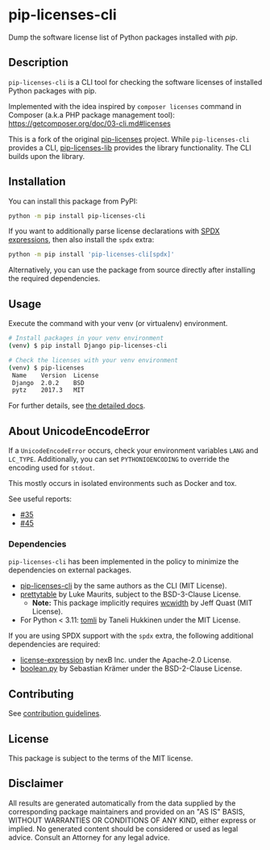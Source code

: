 # pip-licenses-cli

Dump the software license list of Python packages installed with *pip*.

## Description

`pip-licenses-cli` is a CLI tool for checking the software licenses of installed Python packages with pip.

Implemented with the idea inspired by `composer licenses` command in Composer (a.k.a PHP package management tool):
https://getcomposer.org/doc/03-cli.md#licenses

This is a fork of the original [pip-licenses](https://github.com/raimon49/pip-licenses) project. While `pip-licenses-cli` provides a CLI,
[pip-licenses-lib](https://github.com/stefan6419846/pip-licenses-lib) provides the library functionality. The CLI builds upon the library.

## Installation

You can install this package from PyPI:

```bash
python -m pip install pip-licenses-cli
```

If you want to additionally parse license declarations with [SPDX expressions](https://peps.python.org/pep-0639/#spdx-license-expression-syntax), then also install the `spdx` extra:

```bash
python -m pip install 'pip-licenses-cli[spdx]'
```

Alternatively, you can use the package from source directly after installing the required dependencies.

## Usage

Execute the command with your venv (or virtualenv) environment.

```bash
# Install packages in your venv environment
(venv) $ pip install Django pip-licenses-cli

# Check the licenses with your venv environment
(venv) $ pip-licenses
 Name    Version  License
 Django  2.0.2    BSD
 pytz    2017.3   MIT
```

For further details, see [the detailed docs](https://github.com/stefan6419846/pip-licenses-cli/blob/master/USAGE.md).

## About UnicodeEncodeError

If a `UnicodeEncodeError` occurs, check your environment variables `LANG` and `LC_TYPE`.
Additionally, you can set `PYTHONIOENCODING` to override the encoding used for `stdout`.

This mostly occurs in isolated environments such as Docker and tox.

See useful reports:

* [#35](https://github.com/raimon49/pip-licenses/issues/35)
* [#45](https://github.com/raimon49/pip-licenses/issues/45)

### Dependencies

`pip-licenses-cli` has been implemented in the policy to minimize the dependencies on external packages.

* [pip-licenses-cli](https://pypi.org/project/pip-licenses-cli/) by the same authors as the CLI (MIT License).
* [prettytable](https://pypi.org/project/prettytable/) by Luke Maurits, subject to the BSD-3-Clause License.
    * **Note:** This package implicitly requires [wcwidth](https://pypi.org/project/wcwidth/) by Jeff Quast (MIT License).
* For Python < 3.11: [tomli](https://pypi.org/project/tomli/) by Taneli Hukkinen under the MIT License.

If you are using SPDX support with the `spdx` extra, the following additional dependencies are required:

* [license-expression](https://pypi.org/project/license-expression/) by nexB Inc. under the Apache-2.0 License.
* [boolean.py](https://pypi.org/project/boolean.py/) by Sebastian Krämer under the BSD-2-Clause License.

## Contributing

See [contribution guidelines](https://github.com/stefan6419846/pip-licenses-cli/blob/master/CONTRIBUTING.md).


## License

This package is subject to the terms of the MIT license.

## Disclaimer

All results are generated automatically from the data supplied by the corresponding package maintainers and provided on an "AS IS" BASIS,
WITHOUT WARRANTIES OR CONDITIONS OF ANY KIND, either express or implied. No generated content should be considered or used as legal advice.
Consult an Attorney for any legal advice.
